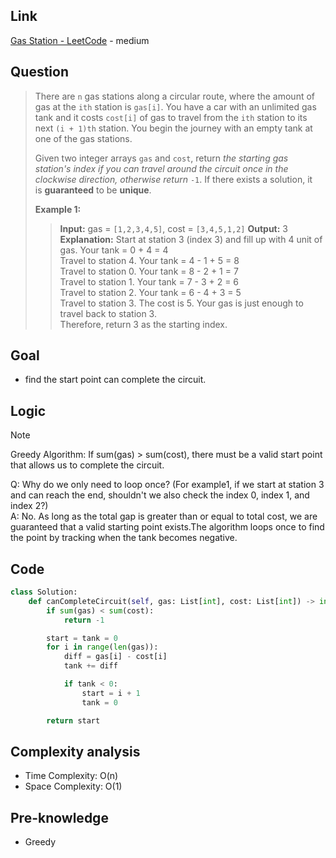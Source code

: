 ## Link
[Gas Station - LeetCode](https://leetcode.com/problems/gas-station/description/) - medium
## Question
> There are `n` gas stations along a circular route, where the amount of gas at the `ith` station is `gas[i]`.
> You have a car with an unlimited gas tank and it costs `cost[i]` of gas to travel from the `ith` station to its next `(i + 1)th` station. You begin the journey with an empty tank at one of the gas stations.
>
> Given two integer arrays `gas` and `cost`, return _the starting gas station's index if you can travel around the circuit once in the clockwise direction, otherwise return_ `-1`. If there exists a solution, it is **guaranteed** to be **unique**.
>
> **Example 1:**
>> **Input:** gas = `[1,2,3,4,5]`, cost = `[3,4,5,1,2]`
>> **Output:** 3
>> **Explanation:**
>> 	Start at station 3 (index 3) and fill up with 4 unit of gas. Your tank = 0 + 4 = 4 <br>
>> 	Travel to station 4. Your tank = 4 - 1 + 5 = 8 <br>
>> 	Travel to station 0. Your tank = 8 - 2 + 1 = 7 <br>
>> 	Travel to station 1. Your tank = 7 - 3 + 2 = 6 <br>
>> 	Travel to station 2. Your tank = 6 - 4 + 3 = 5 <br>
>> 	Travel to station 3. The cost is 5. Your gas is just enough to travel back to station 3. <br>
>> 	Therefore, return 3 as the starting index. <br>
## Goal
- find the start point can  complete the circuit.

## Logic
>[!note]
> Greedy Algorithm: If sum(gas) > sum(cost), there must be a valid start point that allows us to complete the circuit.

Q: Why do we only need to loop once?  (For example1, if we start at station 3 and can reach the end, shouldn't we also check the index 0, index 1, and index 2?) <br>
	A: No. As long as the total gap is greater than or equal to total cost, we are guaranteed that a valid starting point exists.The algorithm loops once to find the point by tracking when the tank becomes negative.

## Code
```python
class Solution:
    def canCompleteCircuit(self, gas: List[int], cost: List[int]) -> int:
        if sum(gas) < sum(cost):
            return -1

        start = tank = 0
        for i in range(len(gas)):
            diff = gas[i] - cost[i]
            tank += diff

            if tank < 0:
                start = i + 1
                tank = 0

        return start
```

## Complexity analysis
- Time Complexity: O(n)
- Space Complexity: O(1)
## Pre-knowledge
- Greedy 
